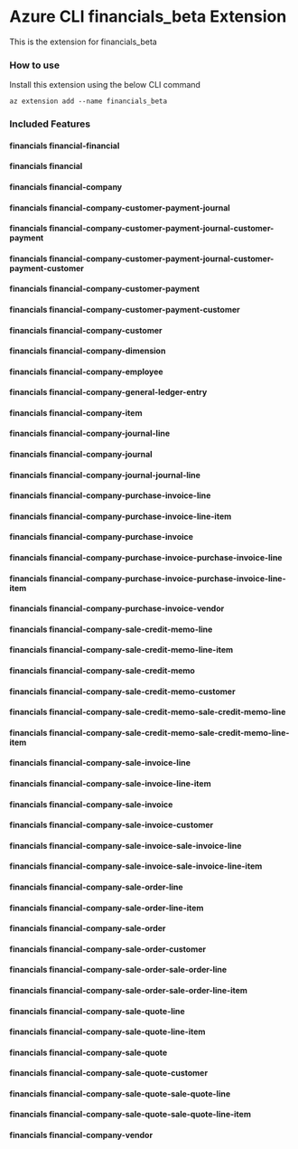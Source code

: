 # Azure CLI financials_beta Extension #
This is the extension for financials_beta

### How to use ###
Install this extension using the below CLI command
```
az extension add --name financials_beta
```

### Included Features ###
#### financials financial-financial ####
#### financials financial ####
#### financials financial-company ####
#### financials financial-company-customer-payment-journal ####
#### financials financial-company-customer-payment-journal-customer-payment ####
#### financials financial-company-customer-payment-journal-customer-payment-customer ####
#### financials financial-company-customer-payment ####
#### financials financial-company-customer-payment-customer ####
#### financials financial-company-customer ####
#### financials financial-company-dimension ####
#### financials financial-company-employee ####
#### financials financial-company-general-ledger-entry ####
#### financials financial-company-item ####
#### financials financial-company-journal-line ####
#### financials financial-company-journal ####
#### financials financial-company-journal-journal-line ####
#### financials financial-company-purchase-invoice-line ####
#### financials financial-company-purchase-invoice-line-item ####
#### financials financial-company-purchase-invoice ####
#### financials financial-company-purchase-invoice-purchase-invoice-line ####
#### financials financial-company-purchase-invoice-purchase-invoice-line-item ####
#### financials financial-company-purchase-invoice-vendor ####
#### financials financial-company-sale-credit-memo-line ####
#### financials financial-company-sale-credit-memo-line-item ####
#### financials financial-company-sale-credit-memo ####
#### financials financial-company-sale-credit-memo-customer ####
#### financials financial-company-sale-credit-memo-sale-credit-memo-line ####
#### financials financial-company-sale-credit-memo-sale-credit-memo-line-item ####
#### financials financial-company-sale-invoice-line ####
#### financials financial-company-sale-invoice-line-item ####
#### financials financial-company-sale-invoice ####
#### financials financial-company-sale-invoice-customer ####
#### financials financial-company-sale-invoice-sale-invoice-line ####
#### financials financial-company-sale-invoice-sale-invoice-line-item ####
#### financials financial-company-sale-order-line ####
#### financials financial-company-sale-order-line-item ####
#### financials financial-company-sale-order ####
#### financials financial-company-sale-order-customer ####
#### financials financial-company-sale-order-sale-order-line ####
#### financials financial-company-sale-order-sale-order-line-item ####
#### financials financial-company-sale-quote-line ####
#### financials financial-company-sale-quote-line-item ####
#### financials financial-company-sale-quote ####
#### financials financial-company-sale-quote-customer ####
#### financials financial-company-sale-quote-sale-quote-line ####
#### financials financial-company-sale-quote-sale-quote-line-item ####
#### financials financial-company-vendor ####